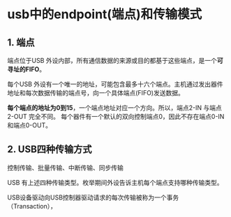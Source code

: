 # usb中的endpoint(端点)和传输模式

## 1. 端点
端点位于USB 外设内部，所有通信数据的来源或目的都基于这些端点，是一个**可寻址的FIFO**。

每个USB 外设有一个唯一的地址，可能包含最多十六个端点。主机通过发出器件地址和每次数据传输的端点号，向一个具体端点(FIFO)发送数据。

**每个端点的地址为0到15**，一个端点地址对应一个方向。所以，端点2-IN 与端点2-OUT 完全不同。 每个器件有一个默认的双向控制端点0，因此不存在端点0-IN 和端点0-OUT。

## 2. USB四种传输方式

控制传输、批量传输、中断传输、同步传输

USB 有上述四种传输类型。枚举期间外设告诉主机每个端点支持哪种传输类型。

USB设备驱动向USB控制器驱动请求的每次传输被称为一个事务（Transaction），
